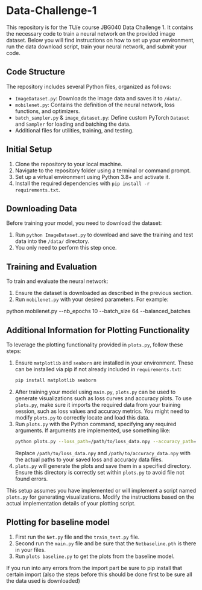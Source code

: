 # Data-Challenge-1

This repository is for the TU/e course JBG040 Data Challenge 1. It contains the necessary code to train a neural network on the provided image dataset. Below you will find instructions on how to set up your environment, run the data download script, train your neural network, and submit your code.

## Code Structure

The repository includes several Python files, organized as follows:

- `ImageDataset.py`: Downloads the image data and saves it to `/data/`.
- `mobilenet.py`: Contains the definition of the neural network, loss functions, and optimizers.
- `batch_sampler.py` & `image_dataset.py`: Define custom PyTorch `Dataset` and `Sampler` for loading and batching the data.
- Additional files for utilities, training, and testing.

## Initial Setup

1. Clone the repository to your local machine.
2. Navigate to the repository folder using a terminal or command prompt.
3. Set up a virtual environment using Python 3.8+ and activate it.
4. Install the required dependencies with `pip install -r requirements.txt`.

## Downloading Data

Before training your model, you need to download the dataset:

1. Run `python ImageDataset.py` to download and save the training and test data into the `/data/` directory.
2. You only need to perform this step once.

## Training and Evaluation

To train and evaluate the neural network:

1. Ensure the dataset is downloaded as described in the previous section.
2. Run `mobilenet.py` with your desired parameters. For example:

python mobilenet.py --nb_epochs 10 --batch_size 64 --balanced_batches

## Additional Information for Plotting Functionality

To leverage the plotting functionality provided in `plots.py`, follow these steps:

1. Ensure `matplotlib` and `seaborn` are installed in your environment. These can be installed via pip if not already included in `requirements.txt`:
    ```bash
    pip install matplotlib seaborn
    ```
2. After training your model using `main.py`, `plots.py` can be used to generate visualizations such as loss curves and accuracy plots. To use `plots.py`, make sure it imports the required data from your training session, such as loss values and accuracy metrics. You might need to modify `plots.py` to correctly locate and load this data.
3. Run `plots.py` with the Python command, specifying any required arguments. If arguments are implemented, use something like:
    ```bash
    python plots.py --loss_path=/path/to/loss_data.npy --accuracy_path=/path/to/accuracy_data.npy
    ```
    Replace `/path/to/loss_data.npy` and `/path/to/accuracy_data.npy` with the actual paths to your saved loss and accuracy data files.
4. `plots.py` will generate the plots and save them in a specified directory. Ensure this directory is correctly set within `plots.py` to avoid file not found errors.

This setup assumes you have implemented or will implement a script named `plots.py` for generating visualizations. Modify the instructions based on the actual implementation details of your plotting script.

## Plotting for baseline model

1. First run the `Net.py` file and the `train_test.py` file.
2. Second run the `main.py` file and be sure that the `Netbaseline.pth` is there in your files.
3. Run `plots baseline.py` to get the plots from the baseline model.

If you run into any errors from the import part be sure to pip install that certain import (also the steps before this should be done first to be sure all the data used is downloaded)
